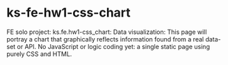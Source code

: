 # ks-fe-hw1-css-chart
FE solo project: ks.fe.hw1-css_chart: Data visualization: This page will portray a chart that graphically reflects information found from a real data-set or API. No JavaScript or logic coding yet: a single static page using purely CSS and HTML.
